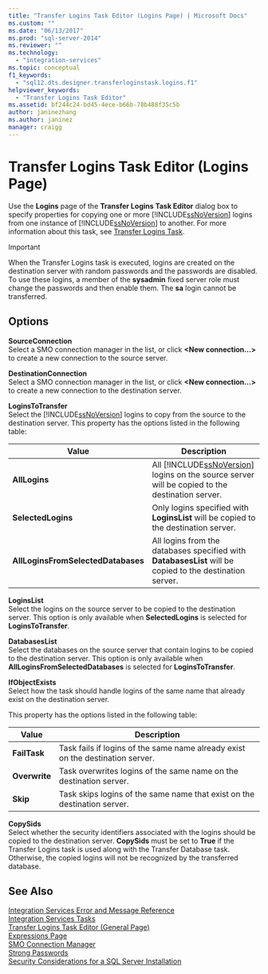 ```yaml
---
title: "Transfer Logins Task Editor (Logins Page) | Microsoft Docs"
ms.custom: ""
ms.date: "06/13/2017"
ms.prod: "sql-server-2014"
ms.reviewer: ""
ms.technology: 
  - "integration-services"
ms.topic: conceptual
f1_keywords: 
  - "sql12.dts.designer.transferloginstask.logins.f1"
helpviewer_keywords: 
  - "Transfer Logins Task Editor"
ms.assetid: bf244c24-bd45-4ece-b66b-78b488f35c5b
author: janinezhang
ms.author: janinez
manager: craigg
---
```

# Transfer Logins Task Editor (Logins Page)
  Use the **Logins** page of the **Transfer Logins Task Editor** dialog box to specify properties for copying one or more [!INCLUDE[ssNoVersion](../includes/ssnoversion-md.md)] logins from one instance of [!INCLUDE[ssNoVersion](../includes/ssnoversion-md.md)] to another. For more information about this task, see [Transfer Logins Task](control-flow/transfer-logins-task.md).  
  
> [!IMPORTANT]  
>  When the Transfer Logins task is executed, logins are created on the destination server with random passwords and the passwords are disabled. To use these logins, a member of the **sysadmin** fixed server role must change the passwords and then enable them. The **sa** login cannot be transferred.  
  
## Options  
 **SourceConnection**  
 Select a SMO connection manager in the list, or click **\<New connection...>** to create a new connection to the source server.  
  
 **DestinationConnection**  
 Select a SMO connection manager in the list, or click **\<New connection...>** to create a new connection to the destination server.  
  
 **LoginsToTransfer**  
 Select the [!INCLUDE[ssNoVersion](../includes/ssnoversion-md.md)] logins to copy from the source to the destination server. This property has the options listed in the following table:  
  
|Value|Description|  
|-----------|-----------------|  
|**AllLogins**|All [!INCLUDE[ssNoVersion](../includes/ssnoversion-md.md)] logins on the source server will be copied to the destination server.|  
|**SelectedLogins**|Only logins specified with **LoginsList** will be copied to the destination server.|  
|**AllLoginsFromSelectedDatabases**|All logins from the databases specified with **DatabasesList** will be copied to the destination server.|  
  
 **LoginsList**  
 Select the logins on the source server to be copied to the destination server. This option is only available when **SelectedLogins** is selected for **LoginsToTransfer**.  
  
 **DatabasesList**  
 Select the databases on the source server that contain logins to be copied to the destination server. This option is only available when **AllLoginsFromSelectedDatabases** is selected for **LoginsToTransfer**.  
  
 **IfObjectExists**  
 Select how the task should handle logins of the same name that already exist on the destination server.  
  
 This property has the options listed in the following table:  
  
|Value|Description|  
|-----------|-----------------|  
|**FailTask**|Task fails if logins of the same name already exist on the destination server.|  
|**Overwrite**|Task overwrites logins of the same name on the destination server.|  
|**Skip**|Task skips logins of the same name that exist on the destination server.|  
  
 **CopySids**  
 Select whether the security identifiers associated with the logins should be copied to the destination server. **CopySids** must be set to **True** if the Transfer Logins task is used along with the Transfer Database task. Otherwise, the copied logins will not be recognized by the transferred database.  
  
## See Also  
 [Integration Services Error and Message Reference](../../2014/integration-services/integration-services-error-and-message-reference.md)   
 [Integration Services Tasks](control-flow/integration-services-tasks.md)   
 [Transfer Logins Task Editor &#40;General Page&#41;](general-page-of-integration-services-designers-options.md)   
 [Expressions Page](expressions/expressions-page.md)   
 [SMO Connection Manager](connection-manager/smo-connection-manager.md)   
 [Strong Passwords](../relational-databases/security/strong-passwords.md)   
 [Security Considerations for a SQL Server Installation](../../2014/sql-server/install/security-considerations-for-a-sql-server-installation.md)  
  
  
